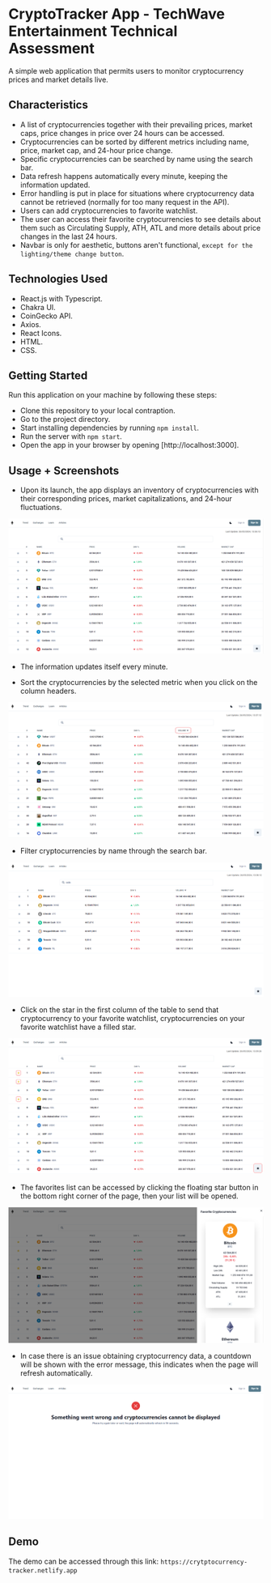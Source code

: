 # CryptoTracker App - TechWave Entertainment Technical Assessment

A simple web application that permits users to monitor cryptocurrency prices and market details live.

## Characteristics

- A list of cryptocurrencies together with their prevailing prices, market caps, price changes in price over 24 hours can be accessed.
- Cryptocurrencies can be sorted by different metrics including name, price, market cap, and 24-hour price change.
- Specific cryptocurrencies can be searched by name using the search bar.
- Data refresh happens automatically every minute, keeping the information updated.
- Error handling is put in place for situations where cryptocurrency data cannot be retrieved (normally for too many request in the API).
- Users can add cryptocurrencies to favorite watchlist.
- The user can access their favorite cryptocurrencies to see details about them such as Circulating Supply, ATH, ATL and more details about price changes in the last 24 hours.
- Navbar is only for aesthetic, buttons aren't functional, `except for the lighting/theme change button`.

## Technologies Used

- React.js with Typescript.
- Chakra UI.
- CoinGecko API.
- Axios.
- React Icons.
- HTML.
- CSS.

## Getting Started

Run this application on your machine by following these steps:

- Clone this repository to your local contraption.
- Go to the project directory.
- Start installing dependencies by running `npm install`.
- Run the server with  `npm start`.
- Open the app in your browser by opening [http://localhost:3000].

## Usage + Screenshots

- Upon its launch, the app displays an inventory of cryptocurrencies with their corresponding prices, market capitalizations, and 24-hour fluctuations.

![alt text](home.png)

- The information updates itself every minute.

- Sort the cryptocurrencies by the selected metric when you click on the column headers.

![alt text](sort_applied.png)

- Filter cryptocurrencies by name through the search bar.

![alt text](search.png)

- Click on the star in the first column of the table to send that cryptocurrency to your favorite watchlist, cryptocurrencies on your favorite watchlist have a filled star.

![alt text](add_to_favorites.png)

- The favorites list can be accessed by clicking the floating star button in the bottom right corner of the page, then your list will be opened.

![alt text](favorite_list.png)

- In case there is an issue obtaining cryptocurrency data, a countdown will be shown with the error message, this indicates when the page will refresh automatically.

![alt text](error.png)

## Demo

The demo can be accessed through this link: `https://crytptocurrency-tracker.netlify.app`
